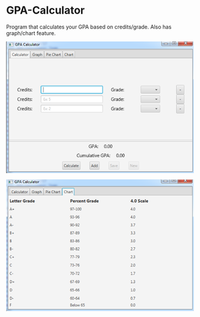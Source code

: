 # GPA-Calculator
Program that calculates your GPA based on credits/grade. Also has graph/chart feature. 

![Alt text](/screenshots/Screenshot_1.png?raw=true "Home")


![Alt text](/screenshots/Screenshot_2.png?raw=true "About")
